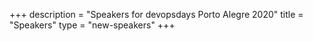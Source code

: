 +++
description = "Speakers for devopsdays Porto Alegre 2020"
title = "Speakers"
type = "new-speakers"
+++